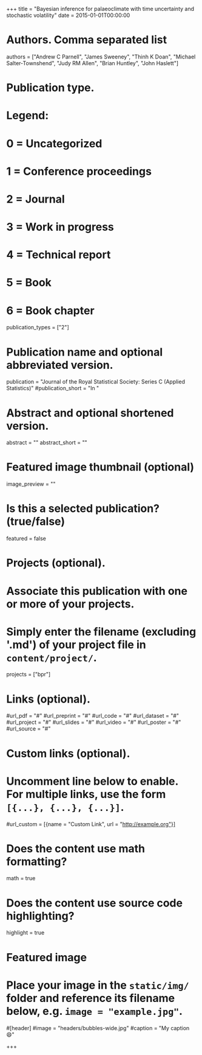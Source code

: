 +++
title = "Bayesian inference for palaeoclimate with time uncertainty and stochastic volatility"
date = 2015-01-01T00:00:00

# Authors. Comma separated list
authors = ["Andrew C Parnell", "James Sweeney", "Thinh K Doan", "Michael Salter‐Townshend", "Judy RM Allen", "Brian Huntley", "John Haslett"]

# Publication type.
# Legend:
# 0 = Uncategorized
# 1 = Conference proceedings
# 2 = Journal
# 3 = Work in progress
# 4 = Technical report
# 5 = Book
# 6 = Book chapter
publication_types = ["2"]

# Publication name and optional abbreviated version.
publication = "Journal of the Royal Statistical Society: Series C (Applied Statistics)"
#publication_short = "In "

# Abstract and optional shortened version.
abstract = ""
abstract_short = ""

# Featured image thumbnail (optional)
image_preview = ""

# Is this a selected publication? (true/false)
featured = false 

# Projects (optional).
#   Associate this publication with one or more of your projects.
#   Simply enter the filename (excluding '.md') of your project file in `content/project/`.
projects = ["bpr"]

# Links (optional).
#url_pdf = "#"
#url_preprint = "#"
#url_code = "#"
#url_dataset = "#"
#url_project = "#"
#url_slides = "#"
#url_video = "#"
#url_poster = "#"
#url_source = "#"

# Custom links (optional).
#   Uncomment line below to enable. For multiple links, use the form `[{...}, {...}, {...}]`.
#url_custom = [{name = "Custom Link", url = "http://example.org"}]

# Does the content use math formatting?
math = true

# Does the content use source code highlighting?
highlight = true

# Featured image
# Place your image in the `static/img/` folder and reference its filename below, e.g. `image = "example.jpg"`.
#[header]
#image = "headers/bubbles-wide.jpg"
#caption = "My caption :smile:"

+++

